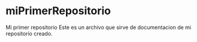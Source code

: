 # miPrimerRepositorio
Mi primer repositorio
Este es un archivo que sirve de documentacion de mi repositorio creado.
